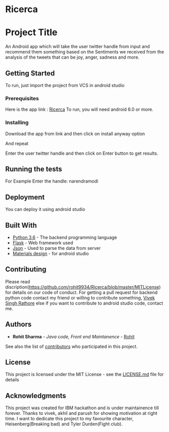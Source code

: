# Ricerca
# Project Title

An Android app which will take the user twitter handle from input and recommend them something based on the Sentiments we received from
the analysis of the tweets that can be joy, anger, sadness and more.

## Getting Started

To run, just import the project from VCS in android studio

### Prerequisites

Here is the app link : [Ricerca](https://drive.google.com/open?id=1dX47271mP0Ze6Fd5bwkIMt80RcXE_ams)
To run, you will need android 6.0 or more.

### Installing

Download the app from link and then click on install anyway option

And repeat

Enter the user twitter handle and then click on Enter button to get results.

## Running the tests

For Example
Enter the handle: narendramodi

## Deployment

You can deploy it using android studio

## Built With

* [Python 3.6](https://www.python.org/downloads/) - The backend programming language
* [Flask](http://flask.pocoo.org/) - Web framework used
* [Json](https://developer.android.com/reference/org/json/JSONObject) - Used to parse the data from server 
* [Materials design](terial.google.com) - for android studio

## Contributing

Please read discription(https://github.com/rohit9934/Ricerca/blob/master/MITLicense) for details on our code of conduct.
For getting a pull request for backend python code contact my friend or willing to contribute something, [Vivek Singh Rathore](https://github.com/vivek-singh-rathore) else if you want to contribute to android studio code, contact me.


## Authors

* **Rohit Sharma** - *Java code, Front end Maintanence* - [Rohit](https://github.com/rohit9934)

See also the list of [contributors](https://github.com/your/project/contributors) who participated in this project.

## License

This project is licensed under the MIT License - see the [LICENSE.md](LICENSE.md) file for details

## Acknowledgments

This project was created for IBM hackathon and is under maintainence till forever.
Thanks to vivek, akhil and parush for showing motivation at right time.
I want to dedicate this project to my favourite character, Heisenberg(Breaking bad) and Tyler Durden(Fight club).

